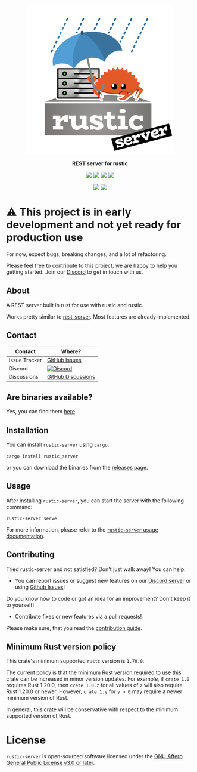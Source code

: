 <p align="center">
<img src="https://raw.githubusercontent.com/rustic-rs/assets/main/logos/readme_header_server.png" height="400" />
</p>
<p align="center"><b>REST server for rustic</b></p>
<p align="center">
<a href="https://crates.io/crates/rustic_server"><img src="https://img.shields.io/crates/v/rustic_server.svg" /></a>
<a href="https://docs.rs/rustic_server/"><img src="https://img.shields.io/docsrs/rustic_server?style=flat&amp;labelColor=1c1d42&amp;color=4f396a&amp;logo=Rust&amp;logoColor=white" /></a>
<a href="https://github.com/rustic-rs/rustic_server"><img src="https://img.shields.io/badge/license-Apache2.0/MIT-blue.svg" /></a>
<a href="https://crates.io/crates/rustic_server"><img src="https://img.shields.io/crates/d/rustic_server.svg" /></a>
<p>
<p align="center">
<a href="https://github.com/rustic-rs/rustic_server/actions/workflows/nightly.yml"><img src="https://github.com/rustic-rs/rustic_server/actions/workflows/nightly.yml/badge.svg" /></a>
<a href="https://www.gnu.org/licenses/agpl.txt"><img src="https://www.gnu.org/graphics/agplv3-88x31.png" height="20"/></a>
</p>

# ⚠️ This project is in early development and not yet ready for production use

For now, expect bugs, breaking changes, and a lot of refactoring.

Please feel free to contribute to this project, we are happy to help you getting
started. Join our [Discord](https://discord.gg/WRUWENZnzQ) to get in touch with
us.

## About

A REST server built in rust for use with rustic and rustic.

Works pretty similar to [rest-server](https://github.com/restic/rest-server).
Most features are already implemented.

## Contact

| Contact       | Where?                                                                                        |
| ------------- | --------------------------------------------------------------------------------------------- |
| Issue Tracker | [GitHub Issues](https://github.com/rustic-rs/rustic_server/issues)                            |
| Discord       | [![Discord](https://dcbadge.vercel.app/api/server/WRUWENZnzQ)](https://discord.gg/WRUWENZnzQ) |
| Discussions   | [GitHub Discussions](https://github.com/rustic-rs/rustic/discussions)                         |

## Are binaries available?

Yes, you can find them [here](https://rustic.cli.rs/docs/nightly_builds.html).

## Installation

You can install `rustic-server` using `cargo`:

```console
cargo install rustic_server
```

or you can download the binaries from the
[releases page](https://github.com/rustic-rs/rustic_server/releases).

## Usage

After installing `rustic-server`, you can start the server with the following
command:

```console
rustic-server serve
```

For more information, please refer to the
[`rustic-server` usage documentation](https://github.com/rustic-rs/rustic_server/blob/main/USAGE.md).

## Contributing

Tried rustic-server and not satisfied? Don't just walk away! You can help:

- You can report issues or suggest new features on our
  [Discord server](https://discord.gg/WRUWENZnzQ) or using
  [Github Issues](https://github.com/rustic-rs/rustic_server/issues/new/choose)!

Do you know how to code or got an idea for an improvement? Don't keep it to
yourself!

- Contribute fixes or new features via a pull requests!

Please make sure, that you read the
[contribution guide](https://rustic.cli.rs/docs/contributing-to-rustic.html).

## Minimum Rust version policy

This crate's minimum supported `rustc` version is `1.70.0`.

The current policy is that the minimum Rust version required to use this crate
can be increased in minor version updates. For example, if `crate 1.0` requires
Rust 1.20.0, then `crate 1.0.z` for all values of `z` will also require Rust
1.20.0 or newer. However, `crate 1.y` for `y > 0` may require a newer minimum
version of Rust.

In general, this crate will be conservative with respect to the minimum
supported version of Rust.

# License

`rustic-server` is open-sourced software licensed under the
[GNU Affero General Public License v3.0 or later](./LICENSE).
